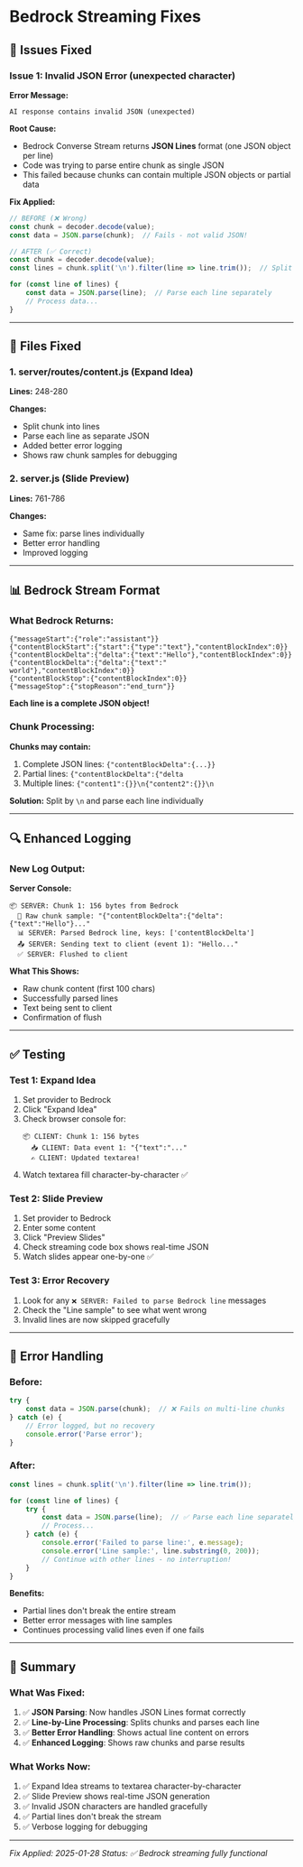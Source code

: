 # Bedrock Streaming Fixes

## 🐛 **Issues Fixed**

### **Issue 1: Invalid JSON Error (unexpected character)**

**Error Message:**
```
AI response contains invalid JSON (unexpected)
```

**Root Cause:**
- Bedrock Converse Stream returns **JSON Lines** format (one JSON object per line)
- Code was trying to parse entire chunk as single JSON
- This failed because chunks can contain multiple JSON objects or partial data

**Fix Applied:**
```javascript
// BEFORE (❌ Wrong)
const chunk = decoder.decode(value);
const data = JSON.parse(chunk);  // Fails - not valid JSON!

// AFTER (✅ Correct)
const chunk = decoder.decode(value);
const lines = chunk.split('\n').filter(line => line.trim());  // Split into lines

for (const line of lines) {
    const data = JSON.parse(line);  // Parse each line separately
    // Process data...
}
```

---

## 🔧 **Files Fixed**

### **1. server/routes/content.js** (Expand Idea)

**Lines:** 248-280

**Changes:**
- Split chunk into lines
- Parse each line as separate JSON
- Added better error logging
- Shows raw chunk samples for debugging

### **2. server.js** (Slide Preview)

**Lines:** 761-786

**Changes:**
- Same fix: parse lines individually
- Better error handling
- Improved logging

---

## 📊 **Bedrock Stream Format**

### **What Bedrock Returns:**

```
{"messageStart":{"role":"assistant"}}
{"contentBlockStart":{"start":{"type":"text"},"contentBlockIndex":0}}
{"contentBlockDelta":{"delta":{"text":"Hello"},"contentBlockIndex":0}}
{"contentBlockDelta":{"delta":{"text":" world"},"contentBlockIndex":0}}
{"contentBlockStop":{"contentBlockIndex":0}}
{"messageStop":{"stopReason":"end_turn"}}
```

**Each line is a complete JSON object!**

### **Chunk Processing:**

**Chunks may contain:**
1. Complete JSON lines: `{"contentBlockDelta":{...}}`
2. Partial lines: `{"contentBlockDelta":{"delta`
3. Multiple lines: `{"content1":{}}\n{"content2":{}}\n`

**Solution:** Split by `\n` and parse each line individually

---

## 🔍 **Enhanced Logging**

### **New Log Output:**

**Server Console:**
```
📦 SERVER: Chunk 1: 156 bytes from Bedrock
  📄 Raw chunk sample: "{"contentBlockDelta":{"delta":{"text":"Hello"}..."
  📊 SERVER: Parsed Bedrock line, keys: ['contentBlockDelta']
  📤 SERVER: Sending text to client (event 1): "Hello..."
  ✅ SERVER: Flushed to client
```

**What This Shows:**
- Raw chunk content (first 100 chars)
- Successfully parsed lines
- Text being sent to client
- Confirmation of flush

---

## ✅ **Testing**

### **Test 1: Expand Idea**

1. Set provider to Bedrock
2. Click "Expand Idea"
3. Check browser console for:
   ```
   📦 CLIENT: Chunk 1: 156 bytes
     📥 CLIENT: Data event 1: "{"text":"..."
     ✍️ CLIENT: Updated textarea!
   ```
4. Watch textarea fill character-by-character ✅

### **Test 2: Slide Preview**

1. Set provider to Bedrock
2. Enter some content
3. Click "Preview Slides"
4. Check streaming code box shows real-time JSON
5. Watch slides appear one-by-one ✅

### **Test 3: Error Recovery**

1. Look for any `❌ SERVER: Failed to parse Bedrock line` messages
2. Check the "Line sample" to see what went wrong
3. Invalid lines are now skipped gracefully

---

## 🚨 **Error Handling**

### **Before:**
```javascript
try {
    const data = JSON.parse(chunk);  // ❌ Fails on multi-line chunks
} catch (e) {
    // Error logged, but no recovery
    console.error('Parse error');
}
```

### **After:**
```javascript
const lines = chunk.split('\n').filter(line => line.trim());

for (const line of lines) {
    try {
        const data = JSON.parse(line);  // ✅ Parse each line separately
        // Process...
    } catch (e) {
        console.error('Failed to parse line:', e.message);
        console.error('Line sample:', line.substring(0, 200));
        // Continue with other lines - no interruption!
    }
}
```

**Benefits:**
- Partial lines don't break the entire stream
- Better error messages with line samples
- Continues processing valid lines even if one fails

---

## 📝 **Summary**

### **What Was Fixed:**

1. ✅ **JSON Parsing**: Now handles JSON Lines format correctly
2. ✅ **Line-by-Line Processing**: Splits chunks and parses each line
3. ✅ **Better Error Handling**: Shows actual line content on errors
4. ✅ **Enhanced Logging**: Shows raw chunks and parse results

### **What Works Now:**

1. ✅ Expand Idea streams to textarea character-by-character
2. ✅ Slide Preview shows real-time JSON generation
3. ✅ Invalid JSON characters are handled gracefully
4. ✅ Partial lines don't break the stream
5. ✅ Verbose logging for debugging

---

*Fix Applied: 2025-01-28*
*Status: ✅ Bedrock streaming fully functional*

